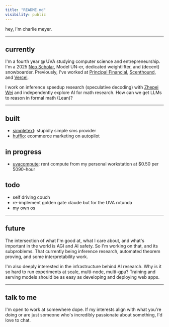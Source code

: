 ```yaml
---
title: "README.md"
visibility: public
---
```


hey, I'm charlie meyer.

---

## currently

I'm a fourth year @ UVA studying computer science and entrepreneurship. I'm a 2025 [Neo Scholar](https://neo.com/scholars), Model UN-er, dedicated weightlifter, and (decent) snowboarder. Previously, I've worked at [Principal Financial](https://www.principal.com/), [Scenthound](https://www.scenthound.com/), and [Vercel](https://vercel.com/).

I work on inference speedup research (speculative decoding) with [Zhepei Wei](https://weizhepei.com/) and independently explore AI for math research. How can we get LLMs to reason in formal math (Lean)?

---

## built

- [simpletext](https://simpletext.dev): stupidly simple sms provider
- [hufflo](https://hufflo.com): ecommerce marketing on autopilot

## in progress

- [uvacompute](https://uvacompute.com): rent compute from my personal workstation at $0.50 per 5090-hour

## todo

- self driving couch
- re-implement golden gate claude but for the UVA rotunda
- my own os

---

## future

The intersection of what I'm good at, what I care about, and what's important in the world is AGI and AI safety. So I'm working on that, and
its subproblems. That currently being inference research, automated theorem proving, and some interpretability work.

I'm also deeply interested in the infrastructure behind AI research. Why is it so hard to run experiments at scale, multi-node, multi-gpu? Training and serving models should be as easy as developing and deploying web apps.

---

## talk to me

I'm open to work at somewhere dope. If my interests align with what you're doing or are just someone who's incredibly passionate about something, I'd love to chat.
